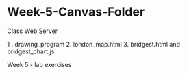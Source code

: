 # Week-5-Canvas-Folder
Class Web Server 

1 . drawing_program 
2. london_map.html 
3. bridgest.html  and bridgest_chart.js

Week 5 - lab exercises
